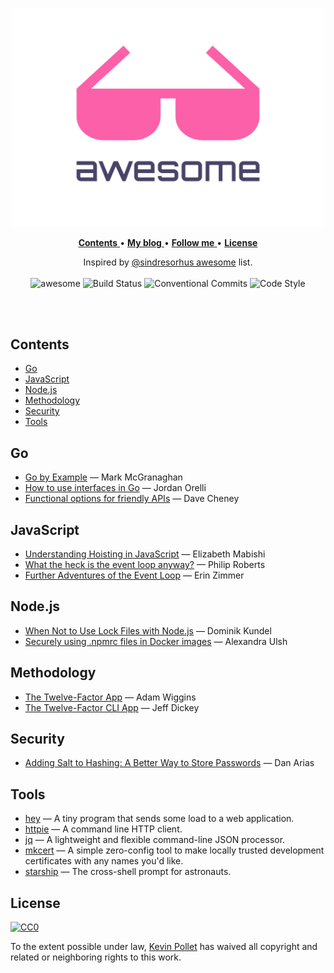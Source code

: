 <p align="center">
  <img width="500" src="assets/logo.svg" alt="Awesome">
</p>

<p align="center">
  <a href="#contents-">
    <strong>Contents</strong>
  </a>
  •
  <a href="https://kevinpollet.dev" target="_blank">
    <strong>My blog</strong>
  </a>
  •
  <a href="https://twitter.com/kevinpollet" target="_blank">
    <strong>Follow me</strong>
  </a>
  •
  <a href="#license-">
    <strong>License</strong>
  </a>
</p>

<p align="center">
  Inspired by <a href="https://github.com/sindresorhus/awesome" target="_blank">@sindresorhus awesome</a> list.
  <br/>
  <br/>
  
  <img src="https://awesome.re/badge.svg" alt="awesome" />
  <img src="https://github.com/kevinpollet/awesome/workflows/build/badge.svg" alt="Build Status" />
  <img src="https://img.shields.io/badge/Conventional%20Commits-1.0.0-yellow.svg" alt="Conventional Commits">
  <img src="https://img.shields.io/badge/code_style-prettier-ff69b4.svg" alt="Code Style">
</p>

<br/>
<br/>

## Contents <!-- omit in toc -->

- [Go](#go)
- [JavaScript](#javascript)
- [Node.js](#nodejs)
- [Methodology](#methodology)
- [Security](#security)
- [Tools](#tools)

## Go

- [Go by Example](https://gobyexample.com/) — Mark McGranaghan
- [How to use interfaces in Go](https://jordanorelli.com/post/32665860244/how-to-use-interfaces-in-go) — Jordan Orelli
- [Functional options for friendly APIs](https://dave.cheney.net/2014/10/17/functional-options-for-friendly-apis) — Dave Cheney

## JavaScript

- [Understanding Hoisting in JavaScript](https://scotch.io/tutorials/understanding-hoisting-in-javascript) — Elizabeth Mabishi
- [What the heck is the event loop anyway?](https://www.youtube.com/watch?v=8aGhZQkoFbQ) — Philip Roberts
- [Further Adventures of the Event Loop](https://www.youtube.com/watch?v=u1kqx6AenYw) — Erin Zimmer

## Node.js

- [When Not to Use Lock Files with Node.js](https://www.twilio.com/blog/lockfiles-nodejs) — Dominik Kundel
- [Securely using .npmrc files in Docker images](https://www.alexandraulsh.com/2018/06/25/docker-npmrc-security/) — Alexandra Ulsh

## Methodology

- [The Twelve-Factor App](https://12factor.net/) — Adam Wiggins
- [The Twelve-Factor CLI App](https://medium.com/@jdxcode/12-factor-cli-apps-dd3c227a0e46) — Jeff Dickey

## Security

- [Adding Salt to Hashing: A Better Way to Store Passwords](https://auth0.com/blog/adding-salt-to-hashing-a-better-way-to-store-passwords/) — Dan Arias

## Tools

- [hey](https://github.com/rakyll/hey#readme) — A tiny program that sends some load to a web application.
- [httpie](https://github.com/jakubroztocil/httpie#readme) — A command line HTTP client.
- [jq](https://github.com/stedolan/jq#readme) — A lightweight and flexible command-line JSON processor.
- [mkcert](https://mkcert.dev) — A simple zero-config tool to make locally trusted development certificates with any names you'd like.
- [starship](https://starship.rs/) — The cross-shell prompt for astronauts.

## License <!-- omit in toc -->

[![CC0](http://mirrors.creativecommons.org/presskit/buttons/88x31/svg/cc-zero.svg)](./LICENSE.md)

To the extent possible under law, [Kevin Pollet](https://kevinpollet.dev) has waived all copyright and related or neighboring rights to this work.
